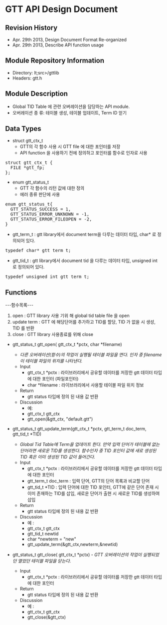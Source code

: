 GTT API Design Document
=======================

Revision History
----------------
- Apr. 29th 2013, Design Document Format Re-organized
- Apr. 29th 2013, Describe API function usage


Module Repository Information
-----------------------------
- Directory: lt;src&gt;/gttlib
- Headers: gtt.h


Module Description
------------------
- Global TID Table  에 관련 오버레이션을 담당하는 API module.
- 오버레이션 종 류: 테이블 생성, 테이블 업데이트, Term ID 얻기 

Data Types
----------
- struct gtt_ctx_t
    - GTT의 각 함수 사용 시 GTT file 에 대한 포인터를 저장
    - API function 을 사용하기 전에 정의하고 포인터를 함수로 인자로 사용

<pre>
struct gtt_ctx_t {
  FILE *gtt_fp;  
};
</pre>

- enum gtt_status_t
    - GTT 각 함수의 리턴 값에 대한 정의 
    - 에러 종류 판단에 사용

<pre>
enum gtt_status_t{
  GTT_STATUS_SUCCESS = 1,
  GTT_STATUS_ERROR_UNKNOWN = -1,
  GTT_STATUS_ERROR_FILEOPEN = -2,
}
</pre>

- gtt_term_t : gtt library에서 document term을 다루는 데이터 타입, char* 로 정의되어 있다.

<pre>
typedef char* gtt_term_t;
</pre>

- gtt_tid_t : gtt library에서 document tid 을 다루는 데이터 타입, unsigned int 로 정의되어 있다.

<pre>
typedef unsigned int gtt_term_t;
</pre>

Functions
---------
---함수목록---
 1. open : GTT library 사용 기위 해 global tid table file 을 open
 2. update term : GTT 에 해당단어를 추가하고 TID를 할당, TID 가 없을 시 생성, TID 를 반환
 3. close : GTT library 사용종료를 위해 close

- gtt_status_t gtt_open( gtt_ctx_t *pctx, char *filename)
    - <i> 다른 오버레이션(함수)의 작업이 실행될 테이블 파일을 연다. 인자 중 filename 이 테이블 파일의 위치를 나타낸다.</i>
    - Input
        - gtt_ctx_t *pctx : 라이브러리에서 공유할 데이터를 저장한 gtt 데이터 타입에 대한 포인터 (파일포인터)
        - char *filename : 라이브러리에서 사용할 테이블 파일 위치 정보
    - Return
        - gtt status 타입에 정의 된 내용 값 반환
    - Discussion
        - 예: 
        - gtt_ctx_t gtt_ctx
        - gtt_open(&gtt_ctx, "default.gtt")

- gtt_status_t gtt_update_term(gtt_ctx_t *pctx, gtt_term_t doc_term, gtt_tid_t *TID)
    - <i> Global Tid Table에 Term을 업데이트 한다. 만약 입력 단어가 테이블에 없는 단어라면 새로운 TID를 생성한다. 함수인자 중 TID 포인터 값에 새로 생성된 TID 혹은 이미 생성된 TID 값이 들어간다. </i>
    - Input
        - gtt_ctx_t *pctx : 라이브러리에서 공유할 데이터를 저장한 gtt 데이터 타입에 대한 포인터
        - gtt_term_t doc_term : 입력 단어, GTT의 단어 목록과 비교할 단어
        - gtt_tid_t *TID : 입력 단어에 대한 TID 포인터, GTT에 같은 단어 존재 시 이미 존재하는 TID를 삽입, 새로운 단어가 출현 시 새로운 TID를 생성하여 삽입
    - Return
        - gtt status 타입에 정의 된 내용 값 반환
    - Discussion
        - 예 :
        - gtt_ctx_t gtt_ctx
        - gtt_tid_t newtid
        - char *newterm = "new"
        - gtt_update_term(&gtt_ctx,newterm,&newtid)

- gtt_status_t gtt_close( gtt_ctx_t *pctx)
    -<i> GTT 오버레이션의 작업이 실행되었던 열었던 테이블 파일을 닫는다.</i>
    - Input
        - gtt_ctx_t *pctx : 라이브러리에서 공유할 데이터를 저장한 gtt 데이터 타입에 대한 포인터
    - Return
        - gtt status 타입에 정의 된 내용 값 반환
    - Discussion
        - 예 :
        - gtt_ctx_t gtt_ctx
        - gtt_close(&gtt_ctx)
    
